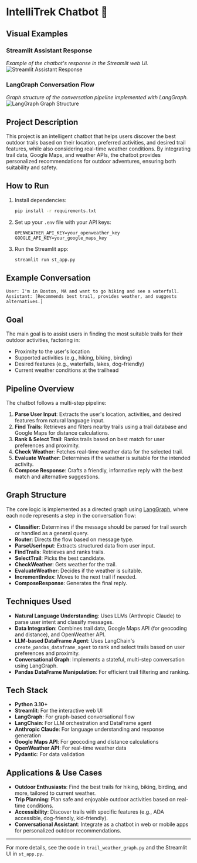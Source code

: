 # IntelliTrek Chatbot 🌲

## Visual Examples

### Streamlit Assistant Response

*Example of the chatbot's response in the Streamlit web UI.*
![Streamlit Assistant Response](assets/assistant-response.png)

### LangGraph Conversation Flow

*Graph structure of the conversation pipeline implemented with LangGraph.*
![LangGraph Graph Structure](assets/graph.png)

## Project Description
This project is an intelligent chatbot that helps users discover the best outdoor trails based on their location, preferred activities, and desired trail features, while also considering real-time weather conditions. By integrating trail data, Google Maps, and weather APIs, the chatbot provides personalized recommendations for outdoor adventures, ensuring both suitability and safety.

## How to Run
1. Install dependencies:
   ```bash
   pip install -r requirements.txt
   ```
2. Set up your `.env` file with your API keys:
   ```env
   OPENWEATHER_API_KEY=your_openweather_key
   GOOGLE_API_KEY=your_google_maps_key
   ```
3. Run the Streamlit app:
   ```bash
   streamlit run st_app.py
   ```

## Example Conversation
```
User: I'm in Boston, MA and want to go hiking and see a waterfall.
Assistant: [Recommends best trail, provides weather, and suggests alternatives.]
```

## Goal
The main goal is to assist users in finding the most suitable trails for their outdoor activities, factoring in:
- Proximity to the user's location
- Supported activities (e.g., hiking, biking, birding)
- Desired features (e.g., waterfalls, lakes, dog-friendly)
- Current weather conditions at the trailhead

## Pipeline Overview
The chatbot follows a multi-step pipeline:
1. **Parse User Input**: Extracts the user's location, activities, and desired features from natural language input.
2. **Find Trails**: Retrieves and filters nearby trails using a trail database and Google Maps for distance calculations.
3. **Rank & Select Trail**: Ranks trails based on best match for user preferences and proximity.
4. **Check Weather**: Fetches real-time weather data for the selected trail.
5. **Evaluate Weather**: Determines if the weather is suitable for the intended activity.
6. **Compose Response**: Crafts a friendly, informative reply with the best match and alternative suggestions.

## Graph Structure
The core logic is implemented as a directed graph using [LangGraph](https://github.com/langchain-ai/langgraph), where each node represents a step in the conversation flow:



- **Classifier**: Determines if the message should be parsed for trail search or handled as a general query.
- **Router**: Directs the flow based on message type.
- **ParseUserInput**: Extracts structured data from user input.
- **FindTrails**: Retrieves and ranks trails.
- **SelectTrail**: Picks the best candidate.
- **CheckWeather**: Gets weather for the trail.
- **EvaluateWeather**: Decides if the weather is suitable.
- **IncrementIndex**: Moves to the next trail if needed.
- **ComposeResponse**: Generates the final reply.

## Techniques Used
- **Natural Language Understanding**: Uses LLMs (Anthropic Claude) to parse user intent and classify messages.
- **Data Integration**: Combines trail data, Google Maps API (for geocoding and distance), and OpenWeather API.
- **LLM-based DataFrame Agent**: Uses LangChain's `create_pandas_dataframe_agent` to rank and select trails based on user preferences and proximity.
- **Conversational Graph**: Implements a stateful, multi-step conversation using LangGraph.
- **Pandas DataFrame Manipulation**: For efficient trail filtering and ranking.

## Tech Stack
- **Python 3.10+**
- **Streamlit**: For the interactive web UI
- **LangGraph**: For graph-based conversational flow
- **LangChain**: For LLM orchestration and DataFrame agent
- **Anthropic Claude**: For language understanding and response generation
- **Google Maps API**: For geocoding and distance calculations
- **OpenWeather API**: For real-time weather data
- **Pydantic**: For data validation

## Applications & Use Cases
- **Outdoor Enthusiasts**: Find the best trails for hiking, biking, birding, and more, tailored to current weather.
- **Trip Planning**: Plan safe and enjoyable outdoor activities based on real-time conditions.
- **Accessibility**: Discover trails with specific features (e.g., ADA accessible, dog-friendly, kid-friendly).
- **Conversational Assistant**: Integrate as a chatbot in web or mobile apps for personalized outdoor recommendations.

---

For more details, see the code in `trail_weather_graph.py` and the Streamlit UI in `st_app.py`.
